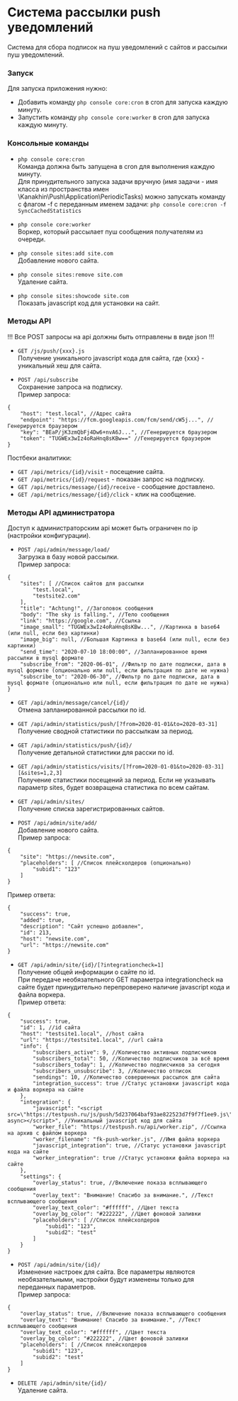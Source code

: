 # Система рассылки push уведомлений

Система для сбора подписок на пуш уведомлений с сайтов и рассылки пуш уведомлений.  

### Запуск
Для запуска приложения нужно:
- Добавить команду `php console core:cron`  в cron для запуска каждую минуту.
- Запустить команду `php console core:worker` в cron для запуска каждую минуту.

### Консольные команды  
- `php console core:cron`  
Команда должна быть запущена в cron для выполнения каждую минуту.  
Для принудительного запуска задачи вручную (имя задачи - имя класса из пространства имен \Kanakhin\Push\Application\PeriodicTasks) можно запускать команду с флагом -f c переданным именем задачи:  `php console core:cron -f SyncCachedStatistics`  

- `php console core:worker`  
Воркер, который рассылает пуш сообщения получателям из очереди.   

- `php console sites:add site.com`  
Добавление нового сайта.  

- `php console sites:remove site.com`  
Удаление сайта.  

- `php console sites:showcode site.com`  
Показать javascript код для установки на сайт.  

### Методы API
!!! Все POST запросы на api должны быть отправлены в виде json !!!  

- `GET /js/push/{xxx}.js`  
Получение уникального javascript кода для сайта, где {xxx} - уникальный хеш для сайта.  

- `POST /api/subscribe`  
Сохранение запроса на подписку.  
Пример запроса:  
```
{
    "host": "test.local", //Адрес сайта
    "endpoint": "https://fcm.googleapis.com/fcm/send/cW5j...", //Генерируется браузером
    "key": "BEaP/jK3zmQbFj4Dw6+nvA6J...", //Генерируется браузером
    "token": "TUGWEx3wIz4oRaHnq8sKBw==" //Генерируется браузером
}
```  

Постбеки аналитики:
- `GET /api/metrics/{id}/visit`  - посещение сайта.  
- `GET /api/metrics/{id}/request`  - показан запрос на подписку.  
- `GET /api/metrics/message/{id}/receive` - сообщение доставлено.  
- `GET /api/metrics/message/{id}/click`  - клик на сообщение.  

### Методы API администратора
Доступ к администраторским api может быть ограничен по ip (настройки конфигурации).  

- `POST /api/admin/message/load/`  
Загрузка в базу новой рассылки.  
Пример запроса:  
```
{
    "sites": [ //Список сайтов для рассылки
        "test.local",
        "testsite2.com"
    ],
    "title": "Achtung!", //Заголовок сообщения
    "body": "The sky is falling.", //Тело сообщения
    "link": "https://google.com", //Ссылка
    "image_small": "TUGWEx3wIz4oRaHnq8sKBw...", //Картинка в base64 (или null, если без картинки)
    "image_big": null, //Большая Картинка в base64 (или null, если без картинки)
    "send_time": "2020-07-10 18:00:00", //Запланированное время рассылки в mysql формате
    "subscribe_from": "2020-06-01", //Фильтр по дате подписки, дата в mysql формате (опционально или null, если фильтрация по дате не нужна)
    "subscribe_to": "2020-06-30", //Фильтр по дате подписки, дата в mysql формате (опционально или null, если фильтрация по дате не нужна)
}
```  

- `GET /api/admin/message/cancel/{id}/`  
Отмена запланированной рассылки по id.  

- `GET /api/admin/statistics/push/[?from=2020-01-01&to=2020-03-31]`  
Получение сводной статистики по рассылкам за период.  

- `GET /api/admin/statistics/push/{id}/`  
Получение детальной статистики для расски по id.  

- `GET /api/admin/statistics/visits/[?from=2020-01-01&to=2020-03-31][&sites=1,2,3]`  
Получение статистики посещений за период. Если не указывать параметр sites, будет возвращена статистика по всем сайтам.  

- `GET /api/admin/sites/`  
Получение списка зарегистрированных сайтов.  

- `POST /api/admin/site/add/`  
Добавление нового сайта.  
Пример запроса:  
```
{
    "site": "https://newsite.com",
    "placeholders": [ //Список плейсхолдеров (опционально)
        "subid1": "123"
    ]
}
```

Пример ответа:  
```
{
    "success": true,
    "added": true,
    "description": "Сайт успешно добавлен",
    "id": 213,
    "host": "newsite.com",
    "url": "https://newsite.com"
}
```

- `GET /api/admin/site/{id}/[?integrationcheck=1]`  
Получение общей информации о сайте по id.  
При передаче необязательного GET параметра integrationcheck на сайте будет принудительно перепроверено наличие javascript кода и файла воркера.  
Пример ответа:  
```
{
    "success": true,
    "id": 1, //id сайта
    "host": "testsite1.local", //host сайта
    "url": "https://testsite1.local", //url сайта
    "info": {
        "subscribers_active": 9, //Количество активных подписчиков
        "subscribers_total": 50, //Количество подписчиков за всё время
        "subscribers_today": 1, //Количество подписчиков за сегодня
        "subscribers_unsubscribe": 3, //Количество отписок
        "sendings": 10, //Количество совершенных рассылок для сайта
        "integration_success": true //Статус установки javascript кода и файла воркера на сайте
    },
    "integration": {
        "javascript": "<script src=\"https://testpush.ru/js/push/5d237064baf93ae822523d7f9f7f1ee9.js\" async></script>", //Уникальный javascript код для сайта
        "worker_file": "https://testpush.ru/api/worker.zip", //Ссылка на архив с файлом воркера
        "worker_filename": "fk-push-worker.js", //Имя файла воркера
        "javascript_integration": true, //Статус установки javascript кода на сайте
        "worker_integration": true //Статус установки файла воркера на сайте
    },
    "settings": {
        "overlay_status": true, //Включение показа всплывающего сообщения
        "overlay_text": "Внимание! Спасибо за внимание.", //Текст всплывающего сообщения
        "overlay_text_color": "#ffffff", //Цвет текста
        "overlay_bg_color": "#222222", //Цвет фоновой заливки
        "placeholders": [ //Список плейсхолдеров
            "subid1": "123",
            "subid2": "test"
        ]
    }
}
```

- `POST /api/admin/site/{id}/`  
Изменение настроек для сайта. Все параметры являются необязательными, настройки будут изменены только для переданных параметров.  
Пример запроса:
```
{
    "overlay_status": true, //Включение показа всплывающего сообщения
    "overlay_text": "Внимание! Спасибо за внимание.", //Текст всплывающего сообщения
    "overlay_text_color": "#ffffff", //Цвет текста
    "overlay_bg_color": "#222222", //Цвет фоновой заливки
    "placeholders": [ //Список плейсхолдеров
        "subid1": "123",
        "subid2": "test"
    ]
}
```

- `DELETE /api/admin/site/{id}/`  
Удаление сайта.  



